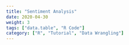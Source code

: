 ```yaml
---
title: "Sentiment Analysis"
date: 2020-04-30
weight: 3
tags: ["data.table", "R Code"]
category: ["R", "Tutorial", "Data Wrangling"]
---
```

